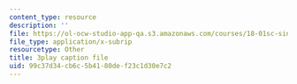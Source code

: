 ```yaml
---
content_type: resource
description: ''
file: https://ol-ocw-studio-app-qa.s3.amazonaws.com/courses/18-01sc-single-variable-calculus-fall-2010/99c37d34cb6c5b4180def23c1d30e7c2_oTTo3qP0Z-I.vtt
file_type: application/x-subrip
resourcetype: Other
title: 3play caption file
uid: 99c37d34-cb6c-5b41-80de-f23c1d30e7c2
---
```

